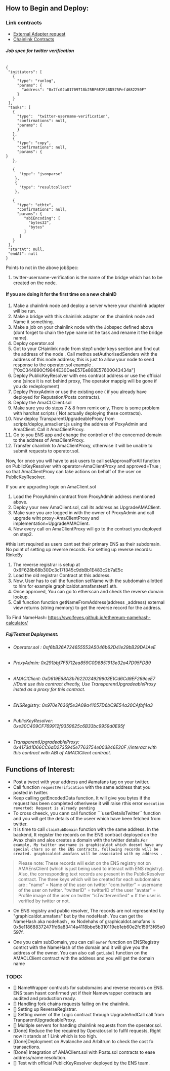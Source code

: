 ##  How to Begin and Deploy:

### Link contracts 
- [External Adapter request]
- [Chainlink Contracts ]


##### Job spec for twitter verification

```

{
 "initiators": [
   {
     "type": "runlog",
     "params": {
       "address": "0x7fc02a01709718b25BF6E2F48D575Fef4682250F"
     }
   }
 ],
 "tasks": [
   {
     "type":  "twitter-username-verification",
     "confirmations": null,
     "params": {
     }
   },
   {
     "type": "copy",
     "confirmations": null,
     "params": {
}
   },

   {
      "type": "jsonparse"
    },
    {
      "type": "resultcollect"
    },

   {
     "type": "ethtx",
     "confirmations": null,
     "params": {
        "abiEncoding": [
          "bytes32",
          "bytes"
        ]
      }
   }
 ],
 "startAt": null,
 "endAt": null
}

```
Points to not in the above jobSpec:
1. twitter-username-verification is the name of the bridge which has to be created on the node.

   
   

 #### If you are doing it for the first time on a new chainID
1. Make a chainlink node and deploy a server where your chainlink adapter will be run.
2. Make a bridge with this chainlink adapter on the chainlink node and Name it something.
3. Make a job on your chainlink node with the Jobspec defined above (dont forget to chain the type name int he task and rename it the bridge name).
4. Deploy operator.sol 
5. Got to your CHainlink node from step1 under keys section and find out the address of the node . Call methos setAuthorisedSenders with the 
address of this node address; this is just to allow your node to send response to the operator.sol example .["0xC344890Cf9844E30DeeE57Ee868E57600043434a"]
6. Deploy PublicKeyResolver with ens contract address or use the official one (since it is not behind proxy, The operator mappig will be gone if you do redeployment)
7. Deploy ProxyAdmin or use the existing one ( if you already have deployed for Reputation/Posts contracts).
8. Deploy the AmaCLClient.sol 
9. Make sure you do steps 7 & 8 from remix only, There is some problem with hardhat scripts ( Not actually deploying these contracts).
10. Now deploy TransparentUpgradeableProxy from scripts/deploy_amaclient.js using the address of PoxyAdmin and AmaClient. Call it AmaClientProxy.
11. Go to you ENS app and change the controller of the concerned domain to the address of AmaClientProxy.
12. Transfer chainlink to AmaClientProxy, otherwise it will be unable to submit requests to operator.sol.

Now, for once you will have to ask users to call setApprovalForAll function on PublicKeyResolver with operator=AmaClientProxy and approved=True ; so that 
AmaClientProxy can take actions on behalf of the user on PublicKeyResolver.



If you are upgrading logic on  AmaClient.sol
1. Load the ProxyAdmin contract from ProxyAdmin address mentioned above.
2. Deploy your new AmaClient.sol, call its address as UpgradeAMAClient.
3. Make sure you are logged in with the owner of ProxyAdmin and call upgrade wiht proxy=AmaClientProxy and implementation=UpgradeAMAClient.
4. Now every call on AmaClientProxy will go to the contract you deployed on step2.



#this isnt required as users cant set their primary ENS as their subdomain. No point of setting up reverse records.
For setting up reverse records: RinkeBy
1. The reverse registrar is setup at 0x6F628b68b30Dc3c17f345c9dbBb1E483c2b7aE5c
2. Load the old registrar Contract at this address.
3. Now, User has to call the function setName with the subdomain allotted to him for example graphicaldot.amafanstest1.eth.
4. Once approved, You can go to etherscan and check the reverse domain lookup.
5. Call function     function getNameFromAddress(address _address) external view returns (string memory) to get the 
reverse record for the address.




To Find NameHash: https://swolfeyes.github.io/ethereum-namehash-calculator/


##### FujiTestnet Deployment:
- ###### _Operator.sol_ :  0xf6bB26A724655553A5046b62D41e29bB29DA1AeE
- ###### _ProxyAdmin_: 0x291bbf7F5712ea859C0D8851913e32a47D95FDB9
- ###### _AMAClClient_: 0xD619E68A3b7622024929903E1Cd6Cd9EF269ceE7 //Dont use this contract directly, Use        TransparentUpgradeableProxy insted as a proxy for this contract.
- ###### _ENSRegistry_: 0x970e7636f5e3A09a41057D6bC9E54a20CAfbf4a3
- ###### _PublicKeyResolver_: 0xe30C409CF769912f9359625c6B33bc9959d0E95f
- ###### _TransparentUpgradeableProxy_: 0x4173d1D66CC6aD2735945e7763754e003846E20F //interact with this contract with ABI of AMAClClient contract.




## Functions of Interest:
- Post a tweet with your address and #amafans tag on your twitter. 
- Call function ```requestVerification``` with the same address that you posted in twitter.
- Keep calling getEncodedData function, It will give you bytes if the request has been completed otheriwese it will raise rthis error  ```execution reverted: Request is already pending```
- To cross cheeck, you cann call function ```userDetailsTwitter`` function and you will get the details of the useer which  have been fetched from twitter.
-  It is time to call ```claimSubDomain``` function with the same address. In the backend, It register the records on the ENS contract deployed on the Avax chain and alos creates a domain with the twitter details.```For example, My twitter username is graphicaldot which doesnt have any special chars so on the ENS contracts, following records will be created. graphicaldot.amafans will be associated with my address .```
> Please note: These records will exist on the ENS registry not on AMAEnsClient (which is just being used to interact with ENS registry). Also, the corresponding text records are present in the PublicResolver contract. The three keys which will be created for each subdomains 
are : 
>"name" = Name of the user on twitter
"com.twitter" = username of the user on twitter.
"twitterID" = twitterID of the user 
"avatar" = Profile image of the user on twitter
"isTwitterverified" =  If the user is verified by twitter or not.

- On ENS registry and public resolver, The records are not represented by "graphicaldot.amafans" but by the nodeHash. You can get the NameHash aka nodehash , ex Nodehahs of graphicaldot.amafans is 0x5e118688372471fd6a83414a4118bbe5b310119eb1eb60e2fc159f3f65e0597f.

- One you calm subDomain, you can call ```owner``` function on ENSRegistry contrct with the NameHash of the domain and  it will give you the address of the owner. You can also call ```getLabel``` function on the AMACLClient contract with the address and you will get the domain name 



### TODO:
- [] NameWrapper contracts for subdomains and reverse records on ENS. ENS team hasnt confirmed yet if their Namewrapper contracts are audited and production ready.
- [] Handling fork chains requests failing on the chainlink.
- [] Setting up ReverseRegistrar.
- [] Setting owner of the Logic contract through UpgradeAndCall call from TranparentUpgradeableProxy.
- [] Multiple servers for handing chainlink requests from the operator.sol.
- [Done] Reduce the fee required by Operator.sol to fulfil requests, Right now it stands at 1 Link which is too high. 
- [Done]Deployment on Avalanche and Arbitrum to check the cost fo transactions.
- [Done] Integration of AMAClient.sol with Posts.sol contracts to ease address/name resolution.
- [] Test with official PublicKeyResolver deployed by the ENS team.


[//]: # (These are reference links used in the body of this note and get stripped out when the markdown processor does its job. There is no need to format nicely because it shouldn't be seen. Thanks SO - http://stackoverflow.com/questions/4823468/store-comments-in-markdown-syntax)

   [External Adapter request]: <https://docs.chain.link/docs/fulfilling-requests/>
   [Chainlink Contracts ]: <https://docs.chain.link/docs/link-token-contracts/>